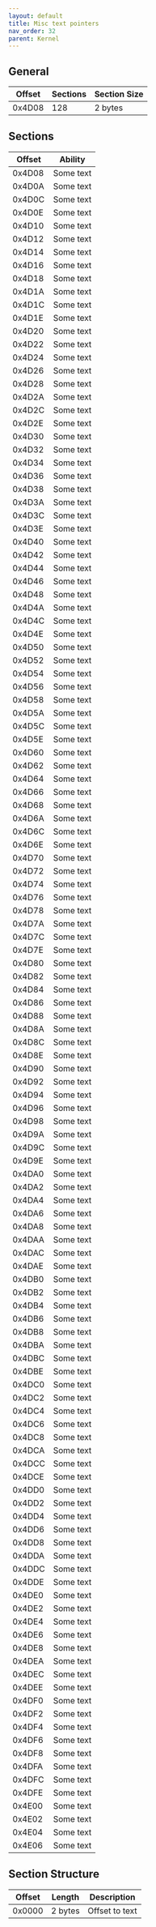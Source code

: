 ```yaml
---
layout: default
title: Misc text pointers
nav_order: 32
parent: Kernel
---
```


## General

| Offset | Sections | Section Size |
|--------|----------|--------------|
| 0x4D08 | 128      | 2 bytes      |

## Sections

| Offset | Ability   |
|--------|-----------|
| 0x4D08 | Some text |
| 0x4D0A | Some text |
| 0x4D0C | Some text |
| 0x4D0E | Some text |
| 0x4D10 | Some text |
| 0x4D12 | Some text |
| 0x4D14 | Some text |
| 0x4D16 | Some text |
| 0x4D18 | Some text |
| 0x4D1A | Some text |
| 0x4D1C | Some text |
| 0x4D1E | Some text |
| 0x4D20 | Some text |
| 0x4D22 | Some text |
| 0x4D24 | Some text |
| 0x4D26 | Some text |
| 0x4D28 | Some text |
| 0x4D2A | Some text |
| 0x4D2C | Some text |
| 0x4D2E | Some text |
| 0x4D30 | Some text |
| 0x4D32 | Some text |
| 0x4D34 | Some text |
| 0x4D36 | Some text |
| 0x4D38 | Some text |
| 0x4D3A | Some text |
| 0x4D3C | Some text |
| 0x4D3E | Some text |
| 0x4D40 | Some text |
| 0x4D42 | Some text |
| 0x4D44 | Some text |
| 0x4D46 | Some text |
| 0x4D48 | Some text |
| 0x4D4A | Some text |
| 0x4D4C | Some text |
| 0x4D4E | Some text |
| 0x4D50 | Some text |
| 0x4D52 | Some text |
| 0x4D54 | Some text |
| 0x4D56 | Some text |
| 0x4D58 | Some text |
| 0x4D5A | Some text |
| 0x4D5C | Some text |
| 0x4D5E | Some text |
| 0x4D60 | Some text |
| 0x4D62 | Some text |
| 0x4D64 | Some text |
| 0x4D66 | Some text |
| 0x4D68 | Some text |
| 0x4D6A | Some text |
| 0x4D6C | Some text |
| 0x4D6E | Some text |
| 0x4D70 | Some text |
| 0x4D72 | Some text |
| 0x4D74 | Some text |
| 0x4D76 | Some text |
| 0x4D78 | Some text |
| 0x4D7A | Some text |
| 0x4D7C | Some text |
| 0x4D7E | Some text |
| 0x4D80 | Some text |
| 0x4D82 | Some text |
| 0x4D84 | Some text |
| 0x4D86 | Some text |
| 0x4D88 | Some text |
| 0x4D8A | Some text |
| 0x4D8C | Some text |
| 0x4D8E | Some text |
| 0x4D90 | Some text |
| 0x4D92 | Some text |
| 0x4D94 | Some text |
| 0x4D96 | Some text |
| 0x4D98 | Some text |
| 0x4D9A | Some text |
| 0x4D9C | Some text |
| 0x4D9E | Some text |
| 0x4DA0 | Some text |
| 0x4DA2 | Some text |
| 0x4DA4 | Some text |
| 0x4DA6 | Some text |
| 0x4DA8 | Some text |
| 0x4DAA | Some text |
| 0x4DAC | Some text |
| 0x4DAE | Some text |
| 0x4DB0 | Some text |
| 0x4DB2 | Some text |
| 0x4DB4 | Some text |
| 0x4DB6 | Some text |
| 0x4DB8 | Some text |
| 0x4DBA | Some text |
| 0x4DBC | Some text |
| 0x4DBE | Some text |
| 0x4DC0 | Some text |
| 0x4DC2 | Some text |
| 0x4DC4 | Some text |
| 0x4DC6 | Some text |
| 0x4DC8 | Some text |
| 0x4DCA | Some text |
| 0x4DCC | Some text |
| 0x4DCE | Some text |
| 0x4DD0 | Some text |
| 0x4DD2 | Some text |
| 0x4DD4 | Some text |
| 0x4DD6 | Some text |
| 0x4DD8 | Some text |
| 0x4DDA | Some text |
| 0x4DDC | Some text |
| 0x4DDE | Some text |
| 0x4DE0 | Some text |
| 0x4DE2 | Some text |
| 0x4DE4 | Some text |
| 0x4DE6 | Some text |
| 0x4DE8 | Some text |
| 0x4DEA | Some text |
| 0x4DEC | Some text |
| 0x4DEE | Some text |
| 0x4DF0 | Some text |
| 0x4DF2 | Some text |
| 0x4DF4 | Some text |
| 0x4DF6 | Some text |
| 0x4DF8 | Some text |
| 0x4DFA | Some text |
| 0x4DFC | Some text |
| 0x4DFE | Some text |
| 0x4E00 | Some text |
| 0x4E02 | Some text |
| 0x4E04 | Some text |
| 0x4E06 | Some text | 

## Section Structure

| Offset | Length  | Description    |
|--------|---------|----------------|
| 0x0000 | 2 bytes | Offset to text |
